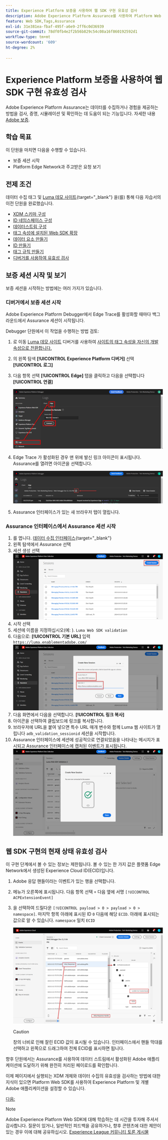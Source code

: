 ```yaml
---
title: Experience Platform 보증을 사용하여 웹 SDK 구현 유효성 검사
description: Adobe Experience Platform Assurance를 사용하여 Platform Web SDK 구현의 유효성을 검사하는 방법을 알아봅니다. 이 단원은 Web SDK를 사용하여 Adobe Experience Cloud 구현 자습서의 일부입니다.
feature: Web SDK,Tags,Assurance
exl-id: 31e381ea-fbaf-495f-a6e9-2ff6c0d36939
source-git-commit: 78df0fb4e2f2b56b829c54c08a16f860192592d1
workflow-type: tm+mt
source-wordcount: '609'
ht-degree: 2%

---
```


# Experience Platform 보증을 사용하여 웹 SDK 구현 유효성 검사

Adobe Experience Platform Assurance는 데이터를 수집하거나 경험을 제공하는 방법을 검사, 증명, 시뮬레이션 및 확인하는 데 도움이 되는 기능입니다. 자세한 내용 [Adobe 보증](https://experienceleague.adobe.com/en/docs/experience-platform/assurance/home).


## 학습 목표

이 단원을 마치면 다음을 수행할 수 있습니다.

* 보증 세션 시작
* Platform Edge Network과 주고받은 요청 보기

## 전제 조건

데이터 수집 태그 및 [Luma 데모 사이트](https://luma.enablementadobe.com/content/luma/us/en.html){target="_blank"} 을(를) 통해 다음 자습서의 이전 단원을 완료했습니다.

* [XDM 스키마 구성](configure-schemas.md)
* [ID 네임스페이스 구성](configure-identities.md)
* [데이터스트림 구성](configure-datastream.md)
* [태그 속성에 설치된 Web SDK 확장](install-web-sdk.md)
* [데이터 요소 만들기](create-data-elements.md)
* [ID 만들기](create-identities.md)
* [태그 규칙 만들기](create-tag-rule.md)
* [디버거를 사용하여 유효성 검사](validate-with-debugger.md)


## 보증 세션 시작 및 보기

보증 세션을 시작하는 방법에는 여러 가지가 있습니다.

### 디버거에서 보증 세션 시작

Adobe Experience Platform Debugger에서 Edge Trace를 활성화할 때마다 백그라운드에서 Assurance 세션이 시작됩니다.

Debugger 단원에서 이 작업을 수행하는 방법 검토:

1. 로 이동 [Luma 데모 사이트](https://luma.enablementadobe.com/content/luma/us/en.html) 디버거를 사용하여 [사이트의 태그 속성을 자신의 개발 속성으로 전환합니다.](validate-with-debugger.md#use-the-experience-platform-debugger-to-map-to-your-tags-property)
1. 의 왼쪽 탐색 **[!UICONTROL Experience Platform 디버거]** 선택 **[!UICONTROL 로그]**
1. 다음 항목 선택 **[!UICONTROL Edge]** 탭을 클릭하고 다음을 선택합니다 **[!UICONTROL 연결]**

   ![연결 에지 추적](assets/analytics-debugger-edgeTrace.png)
1. Edge Trace 가 활성화된 경우 맨 위에 발신 링크 아이콘이 표시됩니다. Assurance를 열려면 아이콘을 선택합니다.

   ![보증 세션 시작](assets/validate-debugger-start-assurnance.png)

1. Assurance 인터페이스가 있는 새 브라우저 탭이 열립니다.

### Assurance 인터페이스에서 Assurance 세션 시작

1. 를 엽니다. [데이터 수집 인터페이스](https://experience.adobe.com/#/data-collection/home){target="_blank"}
1. 왼쪽 탐색에서 Assurance 선택
1. 세션 생성 선택
   ![보증 세션 만들기](assets/assurance-create-session.png)
1. 시작 선택
1. 세션에 이름을 지정하십시오(예: ). `Luma Web SDK validation`
1. 다음으로: **[!UICONTROL 기본 URL]** 입력 `https://luma.enablementadobe.com/`
   ![보증 세션 이름 지정](assets/assurance-name-session.png)
1. 다음 화면에서 다음을 선택합니다. **[!UICONTROL 링크 복사]**
1. 아이콘을 선택하여 클립보드에 링크를 복사합니다.
1. 브라우저에 URL을 붙여 넣으면 특수 URL 매개 변수와 함께 Luma 웹 사이트가 열립니다 `adb_validation_sessionid` 세션을 시작합니다.
1. Assurance 인터페이스에 세션에 성공적으로 연결되었음을 나타내는 메시지가 표시되고 Assurance 인터페이스에 캡처된 이벤트가 표시됩니다.
   ![보증 세션이 연결되었습니다.](assets/assurance-success.png)

## 웹 SDK 구현의 현재 상태 유효성 검사

이 구현 단계에서 볼 수 있는 정보는 제한됩니다. 볼 수 있는 한 가지 값은 플랫폼 Edge Network에서 생성된 Experience Cloud ID(ECID)입니다.

1. Adobe 응답 핸들이라는 이벤트가 있는 행을 선택합니다.
1. 메뉴가 오른쪽에 표시됩니다. 다음 항목 선택 `+` 다음 옆에 서명 `[!UICONTROL ACPExtensionEvent]`
1. 을 선택하여 드릴다운 `[!UICONTROL payload > 0 > payload > 0 > namespace]`. 마지막 항목 아래에 표시된 ID `0` 다음에 해당 `ECID`. 아래에 표시되는 값으로 알 수 있습니다. `namespace` 일치 `ECID`

   ![보증 유효성 확인 ECID](assets/validate-assurance-ecid.png)

   >[!CAUTION]
   >
   >창의 너비로 인해 잘린 ECID 값이 표시될 수 있습니다. 인터페이스에서 핸들 막대를 선택하고 왼쪽으로 드래그하여 전체 ECID를 표시하면 됩니다.

향후 단원에서는 Assurance를 사용하여 데이터 스트림에서 활성화된 Adobe 애플리케이션에 도달하기 위해 완전히 처리된 페이로드를 확인합니다.

이제 페이지에서 실행되는 XDM 개체와 데이터 수집의 유효성을 검사하는 방법에 대한 지식이 있으면 Platform Web SDK를 사용하여 Experience Platform 및 개별 Adobe 애플리케이션을 설정할 수 있습니다.

[다음: ](setup-experience-platform.md)

>[!NOTE]
>
>Adobe Experience Platform Web SDK에 대해 학습하는 데 시간을 투자해 주셔서 감사합니다. 질문이 있거나, 일반적인 피드백을 공유하거나, 향후 콘텐츠에 대한 제안이 있는 경우 이에 대해 공유하십시오. [Experience League 커뮤니티 토론 게시물](https://experienceleaguecommunities.adobe.com/t5/adobe-experience-platform-launch/tutorial-discussion-implement-adobe-experience-cloud-with-web/td-p/444996)
